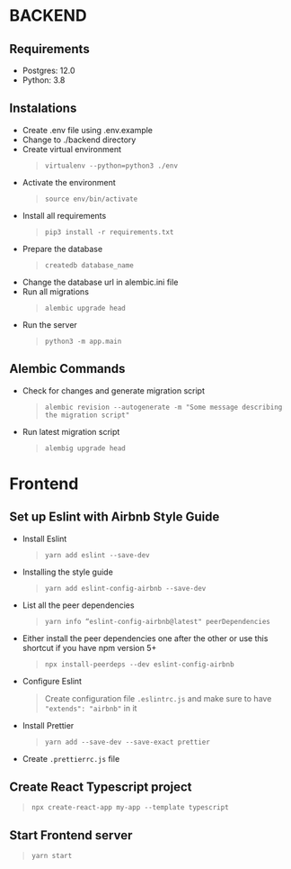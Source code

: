 # BACKEND

## Requirements

- Postgres: 12.0
- Python: 3.8

## Instalations

- Create .env file using .env.example
- Change to ./backend directory
- Create virtual environment
  > `virtualenv --python=python3 ./env`
- Activate the environment
  > `source env/bin/activate`
- Install all requirements
  > `pip3 install -r requirements.txt`
- Prepare the database
  > `createdb database_name`
- Change the database url in alembic.ini file
- Run all migrations
  > `alembic upgrade head`
- Run the server
  > `python3 -m app.main`

## Alembic Commands

- Check for changes and generate migration script

  > `alembic revision --autogenerate -m "Some message describing the migration script"`

- Run latest migration script

  > `alembig upgrade head`

# Frontend

## Set up Eslint with Airbnb Style Guide

- Install Eslint
  > `yarn add eslint --save-dev`
- Installing the style guide
  > `yarn add eslint-config-airbnb --save-dev`
- List all the peer dependencies
  > `yarn info “eslint-config-airbnb@latest" peerDependencies`
- Either install the peer dependencies one after the other or use this shortcut if you have npm version 5+
  > `npx install-peerdeps --dev eslint-config-airbnb`
- Configure Eslint
  > Create configuration file `.eslintrc.js` and make sure to have `"extends": "airbnb"` in it
- Install Prettier
  > `yarn add --save-dev --save-exact prettier`
- Create `.prettierrc.js` file

## Create React Typescript project

> `npx create-react-app my-app --template typescript`

## Start Frontend server

> `yarn start`
